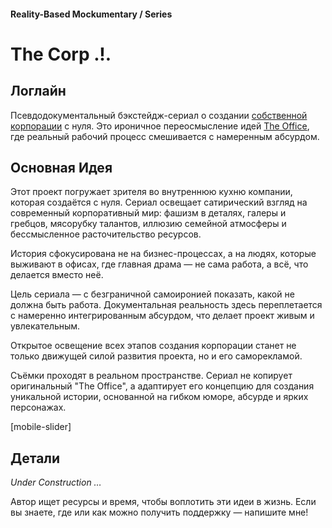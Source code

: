 #### Reality-Based Mockumentary / Series

# The Corp .!.

## Логлайн

Псевдодокументальный бэкстейдж-сериал о создании [собственной корпорации](/vision) с нуля. Это ироничное переосмысление идей [The Office](https://www.imdb.com/title/tt0386676/), где реальный рабочий процесс смешивается с намеренным абсурдом.

## Основная Идея

Этот проект погружает зрителя во внутреннюю кухню компании, которая создаётся с нуля. Сериал освещает сатирический взгляд на современный корпоративный мир: фашизм в деталях, галеры и гребцов, мясорубку талантов, иллюзию семейной атмосферы и бессмысленное расточительство ресурсов.

История сфокусирована не на бизнес-процессах, а на людях, которые выживают в офисах, где главная драма — не сама работа, а всё, что делается вместо неё.

Цель сериала — с безграничной самоиронией показать, какой не должна быть работа. Документальная реальность здесь переплетается с намеренно интегрированным абсурдом, что делает проект живым и увлекательным.

Открытое освещение всех этапов создания корпорации станет не только движущей силой развития проекта, но и его саморекламой.

Съёмки проходят в реальном пространстве. Сериал не копирует оригинальный "The Office", а адаптирует его концепцию для создания уникальной истории, основанной на гибком юморе, абсурде и ярких персонажах.

[mobile-slider]

## Детали

*Under Construction …*

Автор ищет ресурсы и время, чтобы воплотить эти идеи в жизнь. Если вы знаете, где или как можно получить поддержку — напишите мне!